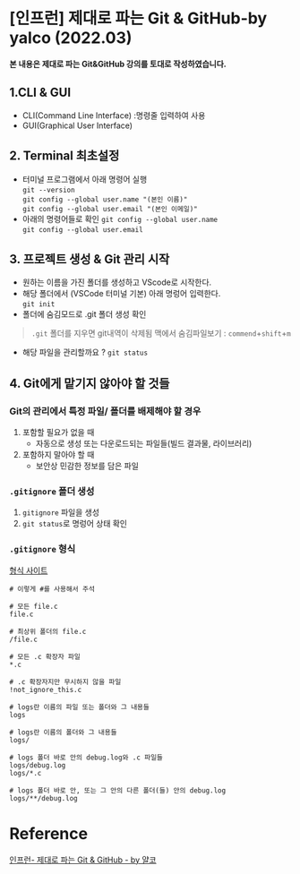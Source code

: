 # [인프런] 제대로 파는 Git & GitHub-by yalco (2022.03)

**본 내용은 제대로 파는 Git&GitHub 강의를 토대로 작성하였습니다.**

## 1.CLI & GUI

- CLI(Command Line Interface) :명령줄 입력하여 사용
- GUI(Graphical User Interface)

## 2. Terminal 최초설정

- 터미널 프로그램에서 아래 명령어 실행 <br>
  `git --version` <br>
  `git config --global user.name "(본인 이름)"`<br>
  `git config --global user.email "(본인 이메일)"`<br>
- 아래의 명령어들로 확인
  `git config --global user.name`<br>
  `git config --global user.email`<br>

## 3. 프로젝트 생성 & Git 관리 시작

- 원하는 이름을 가진 폴더를 생성하고 VScode로 시작한다.
- 해당 폴더에서 (VSCode 터미널 기본) 아래 명렁어 입력한다. <br>
  `git init`
- 폴더에 숨김모드로 .git 폴더 생성 확인

> `.git` 폴더를 지우면 git내역이 삭제됨
> 맥에서 숨김파일보기 : `commend`+`shift`+`m`

- 해당 파일을 관리할까요 ?
  `git status`

## 4. Git에게 맡기지 않아야 할 것들

### Git의 관리에서 특정 파일/ 폴더를 배제해야 할 경우

1. 포함할 필요가 없을 때
   - 자동으로 생성 또는 다운로드되는 파일들(빌드 결과물, 라이브러리)
2. 포함하지 말아야 할 때
   - 보안상 민감한 정보를 담은 파일

### `.gitignore` 폴더 생성

1. `gitignore` 파일을 생성
2. `git status`로 명렁어 상태 확인

### `.gitignore` 형식

[형식 사이트](https://git-scm.com/docs/gitignore)

```
# 이렇게 #를 사용해서 주석

# 모든 file.c
file.c

# 최상위 폴더의 file.c
/file.c

# 모든 .c 확장자 파일
*.c

# .c 확장자지만 무시하지 않을 파일
!not_ignore_this.c

# logs란 이름의 파일 또는 폴더와 그 내용들
logs

# logs란 이름의 폴더와 그 내용들
logs/

# logs 폴더 바로 안의 debug.log와 .c 파일들
logs/debug.log
logs/*.c

# logs 폴더 바로 안, 또는 그 안의 다른 폴더(들) 안의 debug.log
logs/**/debug.log
```

# Reference

[인프런- 제대로 파는 Git & GitHub - by 얄코](https://www.inflearn.com/course/%EC%A0%9C%EB%8C%80%EB%A1%9C-%ED%8C%8C%EB%8A%94-%EA%B9%83/dashboard)
